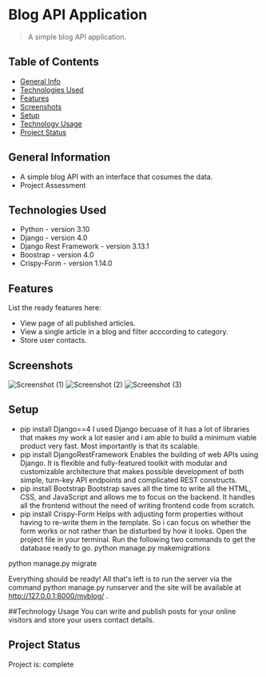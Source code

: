# Blog API Application
> A simple blog API application.


## Table of Contents
* [General Info](#general-information)
* [Technologies Used](#technologies-used)
* [Features](#features)
* [Screenshots](#screenshots)
* [Setup](#setup)
* [Technology Usage](#technology-usage)
* [Project Status](#project-status)



## General Information
- A simple blog API with an interface that cosumes the data.
- Project Assessment



## Technologies Used
- Python - version 3.10
- Django - version 4.0
- Django Rest Framework - version 3.13.1
- Boostrap - version 4.0
- Crispy-Form - version 1.14.0


## Features
List the ready features here:
- View page of all published articles.
- View a single article in a blog and filter acccording to category.
- Store user contacts.


## Screenshots
![Screenshot (1)](https://user-images.githubusercontent.com/69899719/186845987-4b1549a9-7362-4413-90ec-dff55078416e.png)
![Screenshot (2)](https://user-images.githubusercontent.com/69899719/186846016-1ff16bd8-12e1-46ec-b0c6-52559a47dddb.png)
![Screenshot (3)](https://user-images.githubusercontent.com/69899719/186846061-c74bc7c8-d6dd-49c5-9ca1-27f0c0551b27.png)


## Setup
- pip install Django==4
I used Django becuase of it has a lot of libraries that makes my work a lot easier and i am able to build a minimum viable product very fast. Most importantly is that its scalable. 
- pip install DjangoRestFramework
Enables the building of web APIs using Django. It is flexible and fully-featured toolkit with modular and customizable architecture that makes possible development of both simple, turn-key API endpoints and complicated REST constructs.
- pip install Bootstrap
Bootstrap saves all the time to write all the HTML, CSS, and JavaScript and allows me to focus on the backend. It handles all the frontend without the need of writing frontend code from scratch.
- pip install Crispy-Form
Helps with adjusting form properties without having to re-write them in the template. So i can focus on whether the form works or not rather than be disturbed by how it looks.
Open the project file in your terminal.
Run the following two commands to get the database ready to go.
python manage.py makemigrations

python manage.py migrate

Everything should be ready! All that's left is to run the server via the command python manage.py runserver and the site will be available at http://127.0.0.1:8000/myblog/ .


##Technology Usage
You can write and publish posts for your online visitors and store your users contact details.


## Project Status
Project is: complete


